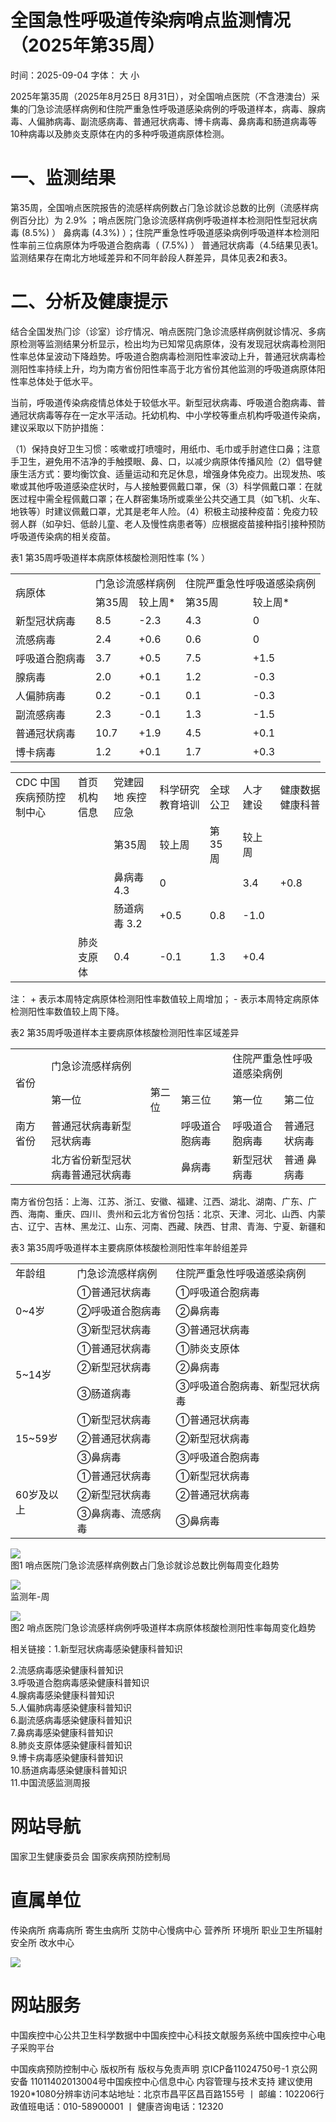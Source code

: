 # 全国急性呼吸道传染病哨点监测情况（2025年第35周）

时间：2025-09-04 字体： ⼤ ⼩

2025年第35周（2025年8⽉25⽇ 8⽉31⽇），对全国哨点医院（不含港澳台）采集的⻔急诊流感样病例和住院严重急性呼吸道感染病例的呼吸道样本，病毒、腺病毒、⼈偏肺病毒、副流感病毒、普通冠状病毒、博卡病毒、⿐病毒和肠道病毒等10种病毒以及肺炎⽀原体在内的多种呼吸道病原体检测。

# ⼀、监测结果

第35周，全国哨点医院报告的流感样病例数占⻔急诊就诊总数的⽐例（流感样病例百分⽐）为 $2 . 9 \%$ ；哨点医院⻔急诊流感样病例呼吸道样本检测阳性型冠状病毒 $( 8 . 5 \% )$ ） ⿐病毒 $( 4 . 3 \% )$ ）；住院严重急性呼吸道感染病例呼吸道样本检测阳性率前三位病原体为呼吸道合胞病毒（ $( 7 . 5 \% )$ ） 普通冠状病毒（4.5结果⻅表1。监测结果存在南北⽅地域差异和不同年龄段⼈群差异，具体⻅表2和表3。

# ⼆、分析及健康提示

结合全国发热⻔诊（诊室）诊疗情况、哨点医院⻔急诊流感样病例就诊情况、多病原检测等监测结果分析显示，检出均为已知常⻅病原体，没有发现冠状病毒检测阳性率总体呈波动下降趋势。呼吸道合胞病毒检测阳性率波动上升，普通冠状病毒检测阳性率持续上升，均为南⽅省份阳性率⾼于北⽅省份其他监测的呼吸道病原体阳性率总体处于低⽔平。

当前，呼吸道传染病疫情总体处于较低⽔平。新型冠状病毒、呼吸道合胞病毒、普通冠状病毒等存在⼀定⽔平活动。托幼机构、中⼩学校等重点机构呼吸道传染病，建议采取以下防护措施：

（1）保持良好卫⽣习惯：咳嗽或打喷嚏时，⽤纸⼱、⽑⼱或⼿肘遮住⼝⿐；注意⼿卫⽣，避免⽤不洁净的⼿触摸眼、⿐、⼝，以减少病原体传播⻛险（2）倡导健康⽣活⽅式：要均衡饮⻝、适量运动和充⾜休息，增强身体免疫⼒。出现发热、咳嗽或其他呼吸道感染症状时，与⼈接触要佩戴⼝罩，保（3）科学佩戴⼝罩：在就医过程中需全程佩戴⼝罩；在⼈群密集场所或乘坐公共交通⼯具（如⻜机、⽕⻋、地铁等）时建议佩戴⼝罩，尤其是⽼年⼈险。（4）积极主动接种疫苗：免疫⼒较弱⼈群（如孕妇、低龄⼉童、⽼⼈及慢性病患者等）应根据疫苗接种指引接种预防呼吸道传染病的相关疫苗。

表1 第35周呼吸道样本病原体核酸检测阳性率 $( \%$ ）  

<table><tr><td rowspan="2">病原体</td><td colspan="2">门急诊流感样病例</td><td colspan="2">住院严重急性呼吸道感染病例</td></tr><tr><td>第35周</td><td>较上周*</td><td>第35周</td><td>较上周*</td></tr><tr><td>新型冠状病毒</td><td>8.5</td><td>-2.3</td><td>4.3</td><td>0</td></tr><tr><td>流感病毒</td><td>2.4</td><td>+0.6</td><td>0.6</td><td>0</td></tr><tr><td>呼吸道合胞病毒</td><td>3.7</td><td>+0.5</td><td>7.5</td><td>+1.5</td></tr><tr><td>腺病毒</td><td>2.0</td><td>+0.1</td><td>1.2</td><td>-0.3</td></tr><tr><td>人偏肺病毒</td><td>0.2</td><td>-0.1</td><td>0.1</td><td>-0.3</td></tr><tr><td>副流感病毒</td><td>2.3</td><td>-0.1</td><td>1.3</td><td>-1.5</td></tr><tr><td>普通冠状病毒</td><td>10.7</td><td>+1.9</td><td>4.5</td><td>+0.1</td></tr><tr><td>博卡病毒</td><td>1.2</td><td>+0.1</td><td>1.7</td><td>+0.3</td></tr></table>

<table><tr><td>CDC 中国疾病预防控制中心</td><td>首页 机构信息</td><td>党建园地 疾控应急</td><td>科学研究 教育培训</td><td>全球公卫</td><td>人才建设</td><td>健康数据 健康科普</td></tr><tr><td></td><td></td><td>第35周</td><td>较上周</td><td>第35周</td><td>较上周</td><td></td></tr><tr><td></td><td></td><td>鼻病毒 4.3</td><td>0</td><td></td><td>3.4</td><td>+0.8</td></tr><tr><td></td><td></td><td>肠道病毒 3.2</td><td>+0.5</td><td>0.8</td><td>-1.0</td><td></td></tr><tr><td></td><td>肺炎支原体</td><td>0.4</td><td>-0.1</td><td>1.3</td><td>+0.4</td><td></td></tr></table>

注： + 表示本周特定病原体检测阳性率数值较上周增加； - 表示本周特定病原体检测阳性率数值较上周下降。

表2 第35周呼吸道样本主要病原体核酸检测阳性率区域差异  

<table><tr><td rowspan="2">省份</td><td colspan="3">门急诊流感样病例</td><td colspan="2">住院严重急性呼吸道感染病例</td></tr><tr><td>第一位</td><td>第二位</td><td>第三位</td><td>第一位</td><td>第二位</td></tr><tr><td>南方省份</td><td>普通冠状病毒新型冠状病毒</td><td></td><td>呼吸道合胞病毒</td><td>呼吸道合胞病毒</td><td>普通冠状病毒</td></tr><tr><td></td><td>北方省份新型冠状病毒普通冠状病毒</td><td></td><td>鼻病毒</td><td>新型冠状病毒</td><td>普通 鼻病毒</td></tr></table>

南⽅省份包括：上海、江苏、浙江、安徽、福建、江⻄、湖北、湖南、⼴东、⼴⻄、海南、重庆、四川、贵州和云北⽅省份包括：北京、天津、河北、⼭⻄、内蒙古、辽宁、吉林、⿊⻰江、⼭东、河南、⻄藏、陕⻄、⽢肃、⻘海、宁夏、新疆和

表3 第35周呼吸道样本主要病原体核酸检测阳性率年龄组差异  

<table><tr><td>年龄组</td><td>门急诊流感样病例</td><td>住院严重急性呼吸道感染病例</td></tr><tr><td rowspan="3">0~4岁</td><td>①普通冠状病毒</td><td>①呼吸道合胞病毒</td></tr><tr><td>②呼吸道合胞病毒</td><td>②鼻病毒</td></tr><tr><td>③新型冠状病毒</td><td>③普通冠状病毒</td></tr><tr><td rowspan="3">5~14岁</td><td>①普通冠状病毒</td><td>①肺炎支原体</td></tr><tr><td>②新型冠状病毒</td><td>②鼻病毒</td></tr><tr><td>③肠道病毒</td><td>③呼吸道合胞病毒、新型冠状病毒</td></tr><tr><td rowspan="3">15~59岁</td><td>①新型冠状病毒</td><td>①普通冠状病毒</td></tr><tr><td>②普通冠状病毒</td><td>②新型冠状病毒</td></tr><tr><td>③鼻病毒</td><td>③呼吸道合胞病毒</td></tr><tr><td rowspan="3">60岁及以上</td><td>①普通冠状病毒</td><td>①新型冠状病毒</td></tr><tr><td>②新型冠状病毒</td><td>②普通冠状病毒</td></tr><tr><td>③鼻病毒、流感病毒</td><td>③鼻病毒</td></tr></table>

![](images/0d213a5bb56ed322b1ffe9041071bccd013f99d3b47914f06e30948ffcbde3e2.jpg)  
图1 哨点医院⻔急诊流感样病例数占⻔急诊就诊总数⽐例每周变化趋势

![](images/349184270d6d4b65e31225fdceb547df1bf1674514b94c0cf2b465566643ab6c.jpg)  
监测年-周

![](images/7d336bba65628454f36dca4561f205b54d4c7de1cb9fecb4d823241c046d8c40.jpg)  
图2 哨点医院⻔急诊流感样病例呼吸道样本病原体核酸检测阳性率每周变化趋势

相关链接：1.新型冠状病毒感染健康科普知识

2.流感病毒感染健康科普知识  
3.呼吸道合胞病毒感染健康科普知识  
4.腺病毒感染健康科普知识  
5.⼈偏肺病毒感染健康科普知识  
6.副流感病毒感染健康科普知识  
7.⿐病毒感染健康科普知识  
8.肺炎支原体感染健康科普知识  
9.博卡病毒感染健康科普知识  
10.肠道病毒感染健康科普知识  
11.中国流感监测周报

# ⽹站导航

国家卫⽣健康委员会 国家疾病预防控制局

# 直属单位

传染病所 病毒病所 寄⽣⾍病所 艾防中⼼慢病中⼼ 营养所 环境所 职业卫⽣所辐射安全所 改⽔中⼼

![](images/ac0583d6c9a9ed5caa97a5a536dfc6569a3ec808e766fbb73c9abe65bdd0efd4.jpg)

# ⽹站服务

中国疾控中⼼公共卫⽣科学数据中中国疾控中⼼科技⽂献服务系统中国疾控中⼼电⼦采购平台

中国疾病预防控制中⼼ 版权所有 版权与免责声明 京ICP备11024750号-1 京公⽹安备 11011402013004号中国疾控中⼼信息中⼼ 内容管理与技术⽀持 建议使⽤1920\*1080分辨率访问本站地址：北京市昌平区昌百路155号 ⼁ 邮编：102206⾏政值班电话：010-58900001 ⼁ 健康咨询电话：12320